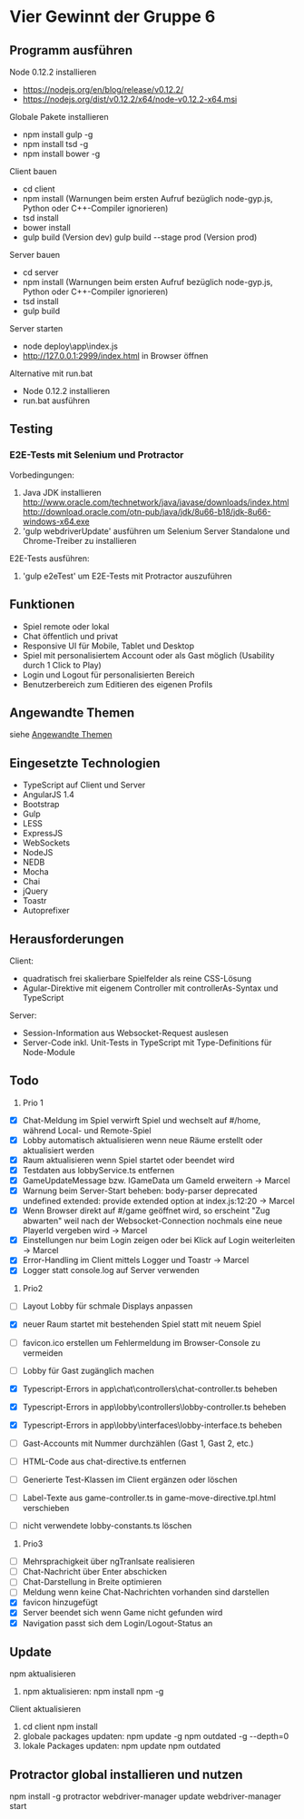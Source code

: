 # Vier Gewinnt der Gruppe 6

## Programm ausführen

Node 0.12.2 installieren

- https://nodejs.org/en/blog/release/v0.12.2/
- https://nodejs.org/dist/v0.12.2/x64/node-v0.12.2-x64.msi

Globale Pakete installieren

- npm install gulp -g
- npm install tsd -g
- npm install bower -g
  
Client bauen

- cd client
- npm install
  (Warnungen beim ersten Aufruf bezüglich node-gyp.js, Python oder C++-Compiler ignorieren)
- tsd install
- bower install
- gulp build (Version dev)
  gulp build --stage prod (Version prod)
  
Server bauen

- cd server
- npm install
  (Warnungen beim ersten Aufruf bezüglich node-gyp.js, Python oder C++-Compiler ignorieren)
- tsd install
- gulp build
  
Server starten

- node deploy\app\index.js
- http://127.0.0.1:2999/index.html in Browser öffnen

Alternative mit run.bat

- Node 0.12.2 installieren
- run.bat ausführen

## Testing

### E2E-Tests mit Selenium und Protractor

Vorbedingungen:

1. Java JDK installieren
   http://www.oracle.com/technetwork/java/javase/downloads/index.html
   http://download.oracle.com/otn-pub/java/jdk/8u66-b18/jdk-8u66-windows-x64.exe
2. 'gulp webdriverUpdate' ausführen
   um Selenium Server Standalone und Chrome-Treiber zu installieren

E2E-Tests ausführen:

1. 'gulp e2eTest' um E2E-Tests mit Protractor auszuführen

## Funktionen
- Spiel remote oder lokal
- Chat öffentlich und privat
- Responsive UI für Mobile, Tablet und Desktop
- Spiel mit personalisiertem Account oder als Gast möglich (Usability durch 1 Click to Play)
- Login und Logout für personalisierten Bereich
- Benutzerbereich zum Editieren des eigenen Profils

## Angewandte Themen

siehe [Angewandte Themen](_doc/AngewandteThemen.md)

## Eingesetzte Technologien
- TypeScript auf Client und Server
- AngularJS 1.4
- Bootstrap
- Gulp
- LESS
- ExpressJS
- WebSockets
- NodeJS
- NEDB
- Mocha
- Chai
- jQuery
- Toastr
- Autoprefixer


## Herausforderungen

Client:

- quadratisch frei skalierbare Spielfelder als reine CSS-Lösung
- Agular-Direktive mit eigenem Controller mit controllerAs-Syntax und TypeScript

Server:

- Session-Information aus Websocket-Request auslesen
- Server-Code inkl. Unit-Tests in TypeScript mit Type-Definitions für Node-Module


## Todo
1. Prio 1
- [x] Chat-Meldung im Spiel verwirft Spiel und wechselt auf #/home, während Local- und Remote-Spiel
- [x] Lobby automatisch aktualisieren wenn neue Räume erstellt oder aktualisiert werden
- [x] Raum aktualisieren wenn Spiel startet oder beendet wird
- [x] Testdaten aus lobbyService.ts entfernen
- [x] GameUpdateMessage bzw. IGameData um GameId erweitern -> Marcel
- [x] Warnung beim Server-Start beheben: body-parser deprecated undefined extended: provide extended option at index.js:12:20 -> Marcel
- [x] Wenn Browser direkt auf #/game geöffnet wird, so erscheint "Zug abwarten" weil nach der Websocket-Connection nochmals eine neue PlayerId vergeben wird -> Marcel
- [x] Einstellungen nur beim Login zeigen oder bei Klick auf Login weiterleiten -> Marcel
- [x] Error-Handling im Client mittels Logger und Toastr -> Marcel
- [x] Logger statt console.log auf Server verwenden

1. Prio2
- [ ] Layout Lobby für schmale Displays anpassen
- [x] neuer Raum startet mit bestehenden Spiel statt mit neuem Spiel
- [ ] favicon.ico erstellen um Fehlermeldung im Browser-Console zu vermeiden
- [ ] Lobby für Gast zugänglich machen
- [x] Typescript-Errors in app\chat\controllers\chat-controller.ts beheben
- [x] Typescript-Errors in app\lobby\controllers\lobby-controller.ts beheben
- [x] Typescript-Errors in app\lobby\interfaces\lobby-interface.ts beheben
- [ ] Gast-Accounts mit Nummer durchzählen (Gast 1, Gast 2, etc.)

- [ ] HTML-Code aus chat-directive.ts entfernen
- [ ] Generierte Test-Klassen im Client ergänzen oder löschen
- [ ] Label-Texte aus game-controller.ts in game-move-directive.tpl.html verschieben
- [ ] nicht verwendete lobby-constants.ts löschen

1. Prio3
- [ ] Mehrsprachigkeit über ngTranlsate realisieren
- [ ] Chat-Nachricht über Enter abschicken
- [ ] Chat-Darstellung in Breite optimieren
- [ ] Meldung wenn keine Chat-Nachrichten vorhanden sind darstellen
- [x] favicon hinzugefügt
- [x] Server beendet sich wenn Game nicht gefunden wird
- [x] Navigation passt sich dem Login/Logout-Status an

## Update

npm aktualisieren
1. npm aktualisieren: npm install npm -g

Client aktualisieren
1. cd client
npm install
1. globale packages updaten:
   npm update -g
   npm outdated -g --depth=0
1. lokale Packages updaten:
   npm update
   npm outdated
   

## Protractor global installieren und nutzen

npm install -g protractor
webdriver-manager update
webdriver-manager start
